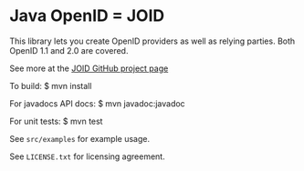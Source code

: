 # Java OpenID = JOID

This library lets you create OpenID providers as well as relying parties. Both
OpenID 1.1 and 2.0 are covered. 

See more at the [JOID GitHub project page](https://github.com/bferg/joid)

To build:
    $ mvn install

For javadocs API docs:
    $ mvn javadoc:javadoc

For unit tests:
    $ mvn test


See `src/examples` for example usage.

See `LICENSE.txt` for licensing agreement.
